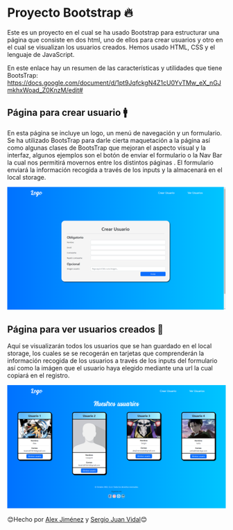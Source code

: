 # Proyecto Bootstrap 🔥

Este es un proyecto en el cual se ha usado Bootstrap para estructurar una página que consiste en dos html, uno de ellos para crear usuarios y otro en el cual se
visualizan los usuarios creados. Hemos usado HTML, CSS y el lenguaje de JavaScript. 

En este enlace hay un resumen de las características y utilidades que tiene BootsTrap: 
https://docs.google.com/document/d/1pt9JqfckgN4Z1cU0YvTMw_eX_nGJmkhxWoad_Z0KnzM/edit#

## Página para crear usuario 🚹

En esta página se incluye un logo, un menú de navegación y un formulario. Se ha utilizado BootsTrap para darle cierta maquetación a la página así como algunas clases de 
BootsTrap que mejoran el aspecto visual y la interfaz, algunos ejemplos son el botón de enviar el formulario o la Nav Bar la cual nos permitirá movernos entre los distintos
páginas . El formulario enviará la información recogida a través de los inputs y la almacenará en el local storage.

![foto](assets/images/preview-crear-usuarios.png)

## Página para ver usuarios creados 👀

Aquí se visualizarán todos los usuarios que se han guardado en el local storage, los cuales se se recogerán en tarjetas que comprenderán la información recogida de los 
usuarios a través de los inputs del formulario así como la imágen que el usuario haya elegido mediante una url la cual copiará en el registro.

![foto](assets/images/preview-ver-usuarios.png)

😊Hecho por [Alex Jiménez](https://github.com/radikalex) y [Sergio Juan Vidal](https://github.com/SergioJ-Vidal)😊
